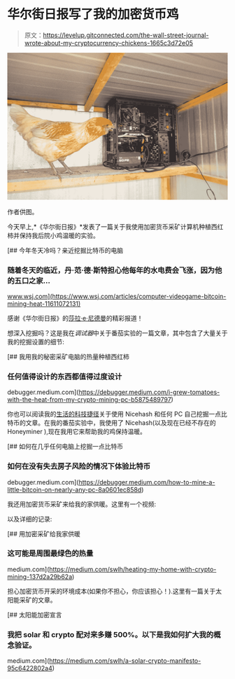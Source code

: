 # 华尔街日报写了我的加密货币鸡

> 原文：<https://levelup.gitconnected.com/the-wall-street-journal-wrote-about-my-cryptocurrency-chickens-1665c3d72e05>

![](img/93d28801a8cc75ff58c4a46351cc14f3.png)

作者供图。

今天早上,*《华尔街日报》*发表了一篇关于我使用加密货币采矿计算机种植西红柿并保持我后院小鸡温暖的实验。

[](https://www.wsj.com/articles/computer-videogame-bitcoin-mining-heat-11611072131) [## 今年冬天冷吗？亲近挖掘比特币的电脑

### 随着冬天的临近，丹·范·德·斯特担心他每年的水电费会飞涨，因为他的五口之家…

www.wsj.com](https://www.wsj.com/articles/computer-videogame-bitcoin-mining-heat-11611072131) 

感谢《华尔街日报》的[莎拉·e·尼德曼](https://medium.com/u/3c1430340e6d?source=post_page-----1665c3d72e05--------------------------------)的精彩报道！

想深入挖掘吗？这是我在*调试器*中关于番茄实验的一篇文章，其中包含了大量关于我的挖掘设置的细节:

[](https://debugger.medium.com/i-grew-tomatoes-with-the-heat-from-my-crypto-mining-pc-b5875489797) [## 我用我的秘密采矿电脑的热量种植西红柿

### 任何值得设计的东西都值得过度设计

debugger.medium.com](https://debugger.medium.com/i-grew-tomatoes-with-the-heat-from-my-crypto-mining-pc-b5875489797) 

你也可以阅读我的[生活的科技捷径](https://debugger.medium.com/tagged/tech-shortcuts-for-life)关于使用 Nicehash 和任何 PC 自己挖掘一点比特币的文章。在我的番茄实验中，我使用了 Nicehash(以及现在已经不存在的 Honeyminer ),现在我用它来帮助我的鸡保持温暖。

[](https://debugger.medium.com/how-to-mine-a-little-bitcoin-on-nearly-any-pc-8a0601ec858d) [## 如何在几乎任何电脑上挖掘一点比特币

### 如何在没有失去房子风险的情况下体验比特币

debugger.medium.com](https://debugger.medium.com/how-to-mine-a-little-bitcoin-on-nearly-any-pc-8a0601ec858d) 

我还用加密货币采矿来给我的家供暖。这里有一个视频:

以及详细的记录:

[](https://medium.com/swlh/heating-my-home-with-crypto-mining-137d2a29b62a) [## 用加密采矿给我家供暖

### 这可能是周围最绿色的热量

medium.com](https://medium.com/swlh/heating-my-home-with-crypto-mining-137d2a29b62a) 

担心加密货币开采的环境成本(如果你不担心，你应该担心！).这里有一篇关于太阳能采矿的文章。

[](https://medium.com/swlh/a-solar-crypto-manifesto-95c6422802a4) [## 太阳能加密宣言

### 我把 solar 和 crypto 配对来多赚 500%。以下是我如何扩大我的概念验证。

medium.com](https://medium.com/swlh/a-solar-crypto-manifesto-95c6422802a4)